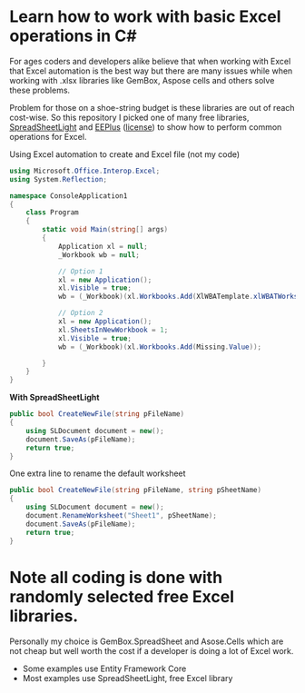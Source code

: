 # Learn how to work with basic Excel operations in C#



For ages coders and developers alike believe that when working with Excel that Excel automation is the best way but there are many issues while when working with .xlsx libraries like GemBox, Aspose cells and others solve these problems. 

Problem for those on a shoe-string budget is these libraries are out of reach cost-wise. So this repository I picked one of many free libraries, [SpreadSheetLight](https://spreadsheetlight.com/) and [EEPlus](https://www.epplussoftware.com/en) ([license](https://www.epplussoftware.com/en/Home/LgplToPolyform)) to show how to perform common operations for Excel.

Using Excel automation to create and Excel file (not my code)

```csharp
using Microsoft.Office.Interop.Excel;
using System.Reflection;

namespace ConsoleApplication1
{
    class Program
    {
        static void Main(string[] args)
        {
            Application xl = null;
            _Workbook wb = null;

            // Option 1
            xl = new Application();
            xl.Visible = true;
            wb = (_Workbook)(xl.Workbooks.Add(XlWBATemplate.xlWBATWorksheet));

            // Option 2
            xl = new Application();
            xl.SheetsInNewWorkbook = 1;
            xl.Visible = true;
            wb = (_Workbook)(xl.Workbooks.Add(Missing.Value));

        }
    }
}
```

**With SpreadSheetLight**

```csharp
public bool CreateNewFile(string pFileName)
{
    using SLDocument document = new();
    document.SaveAs(pFileName);
    return true;
}
```

One extra line to rename the default worksheet

```csharp
public bool CreateNewFile(string pFileName, string pSheetName)
{
    using SLDocument document = new();
    document.RenameWorksheet("Sheet1", pSheetName);
    document.SaveAs(pFileName);
    return true;
}
```



# Note all coding is done with randomly selected free Excel libraries. 

Personally my choice is GemBox.SpreadSheet and Asose.Cells which are not cheap but well worth the cost if a developer is doing a lot of Excel work.

- Some examples use Entity Framework Core
- Most examples use SpreadSheetLight, free Excel library